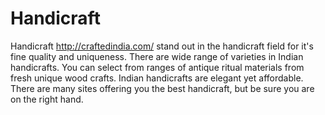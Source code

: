 # Handicraft
Handicraft   http://craftedindia.com/   stand out in the handicraft field for it's fine quality and uniqueness. There are wide range of varieties in Indian handicrafts. You can select from ranges of antique ritual materials from fresh unique wood crafts. Indian  handicrafts are elegant yet affordable. There are many sites offering you the best  handicraft, but be sure you are on the right hand.
